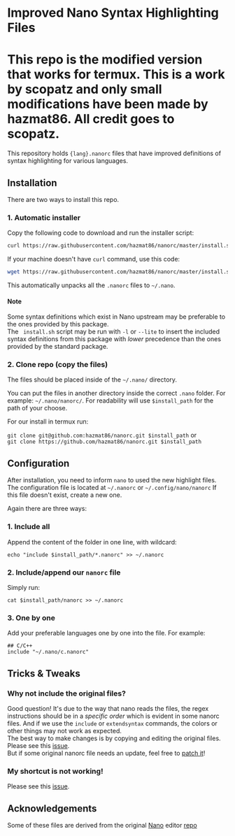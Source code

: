 # Improved Nano Syntax Highlighting Files
# This repo is the modified version that works for termux. This is a work by scopatz and only small modifications have been made by hazmat86. All credit goes to scopatz.

This repository holds ``{lang}.nanorc`` files that have improved definitions of syntax highlighting for various languages.

## Installation

There are two ways to install this repo.

### 1. Automatic installer

Copy the following code to download and run the installer script:

```sh
curl https://raw.githubusercontent.com/hazmat86/nanorc/master/install.sh | sh
```

If your machine doesn't have `curl` command, use this code:

```sh
wget https://raw.githubusercontent.com/hazmat86/nanorc/master/install.sh -O- | sh
```

This automatically unpacks all the `.nanorc` files to `~/.nano`.

#### Note

Some syntax definitions which exist in Nano upstream may be preferable to the ones provided by this package.  
The ` install.sh` script may be run with `-l` or `--lite` to insert the included syntax definitions from this package with *lower* precedence than the ones provided by the standard package.


### 2. Clone repo (copy the files)

The files should be placed inside of the `~/.nano/` directory.

You can put the files in another directory inside the correct `.nano` folder.
For example: `~/.nano/nanorc/`.
For readability will use `$install_path` for the path of your choose.

For our install in termux run:

`git clone git@github.com:hazmat86/nanorc.git $install_path`
or  
`git clone https://github.com/hazmat86/nanorc.git $install_path`

## Configuration

After installation, you need to inform `nano` to used the new highlight files. 
The configuration file is located at `~/.nanorc` or `~/.config/nano/nanorc`
If this file doesn't exist, create a new one.

Again there are three ways:

### 1. Include all

Append the content of the folder in one line, with wildcard:

`echo "include $install_path/*.nanorc" >> ~/.nanorc`

### 2. Include/append our `nanorc` file

Simply run:

`cat $install_path/nanorc >> ~/.nanorc`  

### 3. One by one

Add your preferable languages one by one into the file. For example:

```
## C/C++
include "~/.nano/c.nanorc"
```

## Tricks & Tweaks

### Why not include the original files?

Good question! It's due to the way that nano reads the files, the regex instructions should be in a _specific order_ which is evident in some nanorc files.
And if we use the `include` or `extendsyntax` commands, the colors or other things may not work as expected.  
The best way to make changes is by copying and editing the original files.  
Please see this [issue](https://savannah.gnu.org/bugs/index.php?5698).   
But if some original nanorc file needs an update, feel free to [patch it](https://savannah.gnu.org/patch/?func=additem&group=nano)!

### My shortcut is not working!

Please see this [issue](https://savannah.gnu.org/bugs/?56994).

## Acknowledgements

Some of these files are derived from the original [Nano](https://www.nano-editor.org) editor [repo](https://git.savannah.gnu.org/cgit/nano.git)
